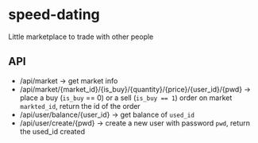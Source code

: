 # speed-dating

Little marketplace to trade with other people

## API

- /api/market -> get market info
- /api/market/{market_id}/{is_buy}/{quantity}/{price}/{user_id}/{pwd} -> place a buy (``is_buy`` == 0) or a sell (``is_buy == 1``) order on market ``markted_id``, return the id of the order
- /api/user/balance/{user_id} -> get balance of ``used_id``
- /api/user/create/{pwd} -> create a new user with password ``pwd``, return the used_id created
